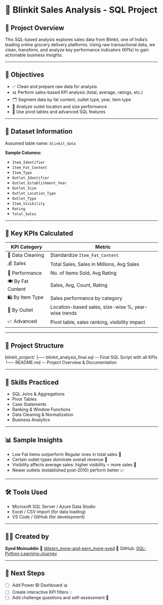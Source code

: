 # 🛒 Blinkit Sales Analysis - SQL Project

## 📌 Project Overview

This SQL-based analysis explores sales data from Blinkit, one of India’s leading online grocery delivery platforms. Using raw transactional data, we clean, transform, and analyze key performance indicators (KPIs) to gain actionable business insights.

---

## 🧠 Objectives

* ✅ Clean and prepare raw data for analysis
* 📊 Perform sales-based KPI analysis (total, average, ratings, etc.)
* 🗂️ Segment data by fat content, outlet type, year, item type
* 📍 Analyze outlet location and size performance
* 🔁 Use pivot tables and advanced SQL features

---

## 🧪 Dataset Information

Assumed table name: `blinkit_data`

**Sample Columns:**

* `Item_Identifier`
* `Item_Fat_Content`
* `Item_Type`
* `Outlet_Identifier`
* `Outlet_Establishment_Year`
* `Outlet_Size`
* `Outlet_Location_Type`
* `Outlet_Type`
* `Item_Visibility`
* `Rating`
* `Total_Sales`

---

## 🧾 Key KPIs Calculated

| KPI Category       | Metric                                              |
| ------------------ | --------------------------------------------------- |
| 🧼 Data Cleaning   | Standardize `Item_Fat_Content`                      |
| 💰 Sales           | Total Sales, Sales in Millions, Avg Sales           |
| 🎯 Performance     | No. of Items Sold, Avg Rating                       |
| 🍽️ By Fat Content | Sales, Avg, Count, Rating                           |
| 🛍️ By Item Type   | Sales performance by category                       |
| 🏬 By Outlet       | Location-based sales, size-wise %, year-wise trends |
| 📈 Advanced        | Pivot table, sales ranking, visibility impact       |

---

## 📁 Project Structure

blinkit_project/
├── blinkit_analysis_final.sql   -- Final SQL Script with all KPIs
└── README.md                    -- Project Overview & Documentation

---

## 🧠 Skills Practiced

* SQL Joins & Aggregations
* Pivot Tables
* Case Statements
* Ranking & Window Functions
* Data Cleaning & Normalization
* Business Analytics

---

## 📊 Sample Insights

* Low Fat items outperform Regular ones in total sales 💪
* Certain outlet types dominate overall revenue 🏬
* Visibility affects average sales: higher visibility = more sales 👀
* Newer outlets (established post-2010) perform better 📈

---

## 🛠️ Tools Used

* Microsoft SQL Server / Azure Data Studio
* Excel / CSV import (for data loading)
* VS Code / GitHub (for development)

---

## 🙋‍♂️ Created by

**Syed Moinuddin**
🔗 [@learn\_more-and-earn\_more-syed](https://youtube.com/@learn_more-and-earn_more-syed)
📂 GitHub: [SQL-Python-Learning-Journey](https://github.com/Syed-Moinuddin2025)

---

## 🚀 Next Steps

* [ ] Add Power BI Dashboard 📊
* [ ] Create interactive KPI filters 💡
* [ ] Add challenge questions and self-assessment 📘
